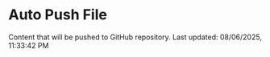 # Auto Push File

Content that will be pushed to GitHub repository.
Last updated: 08/06/2025, 11:33:42 PM